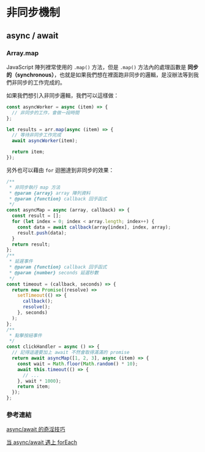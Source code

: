 # 非同步機制

## async / await

### Array.map

JavaScript 陣列裡常使用的 `.map()` 方法，但是 `.map()` 方法內的處理函數是 **同步的（synchronous）**，也就是如果我們想在裡面跑非同步的邏輯，是沒辦法等到我們非同步的工作完成的。

如果我們想引入非同步邏輯，我們可以這樣做：

```js
const asyncWorker = async (item) => {
  // 非同步的工作，會做一段時間
};

let results = arr.map(async (item) => {
  // 等待非同步工作完成
  await asyncWorker(item);

  return item;
});
```

另外也可以藉由 `for` 迴圈達到非同步的效果：

```js
/**
 * 非同步執行 map 方法
 * @param {array} array 陣列資料
 * @param {function} callback 回乎函式
 */
const asyncMap = async (array, callback) => {
  const result = [];
  for (let index = 0; index < array.length; index++) {
    const data = await callback(array[index], index, array);
    result.push(data);
  }
  return result;
};
/**
 * 延遲事件
 * @param {function} callback 回乎函式
 * @param {number} seconds 延遲秒數
 */
const timeout = (callback, seconds) => {
  return new Promise((resolve) =>
    setTimeout(() => {
      callback();
      resolve();
    }, seconds)
  );
};
/**
 * 點擊按紐事件
 */
const clickHandler = async () => {
  // 記得這邊要加上 await 不然會取得滿滿的 promise
  return await asyncMap([1, 2, 3], async (item) => {
    const wait = Math.floor(Math.random() * 10);
    await this.timeout(() => {
      // ...
    }, wait * 1000);
    return item;
  });
};
```

<TryBox>
  <es6-async-await-ArrayMap />
</TryBox>

### 參考連結

[async/await 的奇淫技巧](https://fred-zone.blogspot.com/2017/04/javascript-asyncawait.html)

[当 async/await 遇上 forEach](http://objcer.com/2017/10/12/async-await-with-forEach/)
